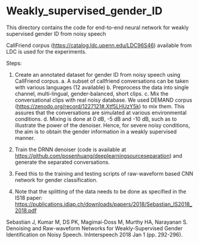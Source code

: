 # Weakly_supervised_gender_ID
This directory contains the code for end-to-end neural network for weakly supervised gender ID from noisy speech 

CallFriend corpus (https://catalog.ldc.upenn.edu/LDC96S46) available from LDC is used for the experiments.

Steps:
1. Create an annotated dataset for gender ID from noisy speech using CallFriend corpus.
  a. A subset of callfriend conversations can be taken with various languages (12 available)
  b. Preprocess the data into single channel, multi-lingual, gender-balanced, short clips.
  c. Mix the conversational clips with real noisy database. We used DEMAND corpus (https://zenodo.org/record/1227121#.Xtf5LHUzY5k) to mix them. This assures that the conversations are simulated at various environmental conditions.
  d. Mixing is done at 0 dB, -5 dB and -10 dB, such as to illustrate the power of the denoiser. Hence, for severe noisy conditions, the aim is to obtain the gender information in a weakly supervised manner.
  
2. Train the DRNN denoiser (code is available at https://github.com/posenhuang/deeplearningsourceseparation) and generate the separated conversations.
3. Feed this to the training and testing scripts of raw-waveform based CNN network for gender classification.
4. Note that the splitting of the data needs to be done as specified in the IS18 paper: https://publications.idiap.ch/downloads/papers/2018/Sebastian_IS2018_2018.pdf

Sebastian J, Kumar M, DS PK, Magimai-Doss M, Murthy HA, Narayanan S. Denoising and Raw-waveform Networks for Weakly-Supervised Gender Identification on Noisy Speech. InInterspeech 2018 Jan 1 (pp. 292-296).
